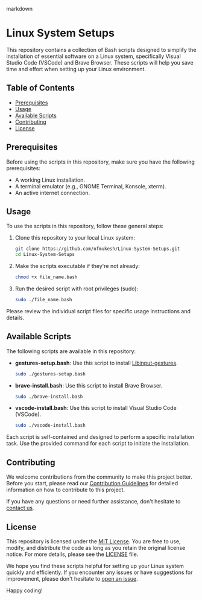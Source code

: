 markdown
# Linux System Setups

This repository contains a collection of Bash scripts designed to simplify the installation of essential software on a Linux system, specifically Visual Studio Code (VSCode) and Brave Browser. These scripts will help you save time and effort when setting up your Linux environment.

## Table of Contents

- [Prerequisites](#prerequisites)
- [Usage](#usage)
- [Available Scripts](#available-scripts)
- [Contributing](#contributing)
- [License](#license)

## Prerequisites

Before using the scripts in this repository, make sure you have the following prerequisites:

- A working Linux installation.
- A terminal emulator (e.g., GNOME Terminal, Konsole, xterm).
- An active internet connection.

## Usage

To use the scripts in this repository, follow these general steps:

1. Clone this repository to your local Linux system:

   ```bash
   git clone https://github.com/ofmukesh/Linux-System-Setups.git
   cd Linux-System-Setups
   ```

2. Make the scripts executable if they're not already:

   ```bash
   chmod +x file_name.bash
   ```

3. Run the desired script with root privileges (sudo):

   ```bash
   sudo ./file_name.bash
   ```

Please review the individual script files for specific usage instructions and details.

## Available Scripts

The following scripts are available in this repository:

- **gestures-setup.bash**: Use this script to install [Libinput-gestures](https://github.com/bulletmark/libinput-gestures#readme).
  ```bash
  sudo ./gestures-setup.bash
  ```

- **brave-install.bash**: Use this script to install Brave Browser.

  ```bash
  sudo ./brave-install.bash
  ```

- **vscode-install.bash**: Use this script to install Visual Studio Code (VSCode).

  ```bash
  sudo ./vscode-install.bash
  ```

Each script is self-contained and designed to perform a specific installation task. Use the provided command for each script to initiate the installation.

## Contributing

We welcome contributions from the community to make this project better. Before you start, please read our [Contribution Guidelines](CONTRIBUTING.md) for detailed information on how to contribute to this project.

If you have any questions or need further assistance, don't hesitate to [contact us](mailto:of.mukesh@gmail.com).

## License

This repository is licensed under the [MIT License](LICENSE). You are free to use, modify, and distribute the code as long as you retain the original license notice. For more details, please see the [LICENSE](LICENSE) file.

We hope you find these scripts helpful for setting up your Linux system quickly and efficiently. If you encounter any issues or have suggestions for improvement, please don't hesitate to [open an issue](https://github.com/ofmukesh/Linux-System-Setups/issues).

Happy coding!
